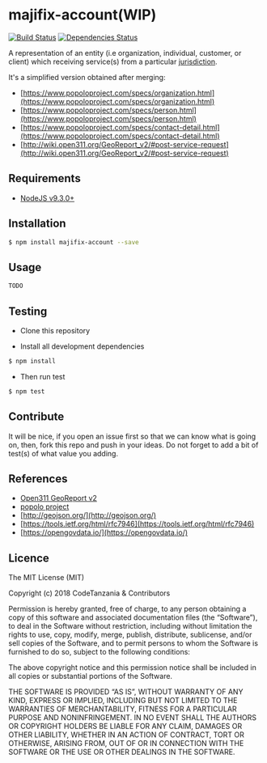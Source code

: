majifix-account(WIP)
====================

[![Build Status](https://travis-ci.org/CodeTanzania/majifix-account.svg?branch=develop)](https://travis-ci.org/CodeTanzania/majifix-account)
[![Dependencies Status](https://david-dm.org/CodeTanzania/majifix-account/status.svg?style=flat-square)](https://david-dm.org/CodeTanzania/majifix-account)

A representation of an entity (i.e organization, individual, customer, or client) which receiving service(s) from a particular [jurisdiction](https://github.com/CodeTanzania/majifix-jurisdiction).

It's a simplified version obtained after merging:
- [https://www.popoloproject.com/specs/organization.html](https://www.popoloproject.com/specs/organization.html)
- [https://www.popoloproject.com/specs/person.html](https://www.popoloproject.com/specs/person.html)
- [https://www.popoloproject.com/specs/contact-detail.html](https://www.popoloproject.com/specs/contact-detail.html)
- [http://wiki.open311.org/GeoReport_v2/#post-service-request](http://wiki.open311.org/GeoReport_v2/#post-service-request)


## Requirements
- [NodeJS v9.3.0+](https://nodejs.org)

## Installation
```sh
$ npm install majifix-account --save
``` 

## Usage
```sh
TODO
```

## Testing
* Clone this repository

* Install all development dependencies
```sh
$ npm install
```

* Then run test
```sh
$ npm test
```

## Contribute
It will be nice, if you open an issue first so that we can know what is going on, then, fork this repo and push in your ideas. Do not forget to add a bit of test(s) of what value you adding.

## References
- [Open311 GeoReport v2](http://wiki.open311.org/GeoReport_v2/)
- [popolo project](https://www.popoloproject.com/)
- [http://geojson.org/](http://geojson.org/)
- [https://tools.ietf.org/html/rfc7946](https://tools.ietf.org/html/rfc7946)
- [https://opengovdata.io/](https://opengovdata.io/)

## Licence
The MIT License (MIT)

Copyright (c) 2018 CodeTanzania & Contributors

Permission is hereby granted, free of charge, to any person obtaining a copy of this software and associated documentation files (the “Software”), to deal in the Software without restriction, including without limitation the rights to use, copy, modify, merge, publish, distribute, sublicense, and/or sell copies of the Software, and to permit persons to whom the Software is furnished to do so, subject to the following conditions:

The above copyright notice and this permission notice shall be included in all copies or substantial portions of the Software.

THE SOFTWARE IS PROVIDED “AS IS”, WITHOUT WARRANTY OF ANY KIND, EXPRESS OR IMPLIED, INCLUDING BUT NOT LIMITED TO THE WARRANTIES OF MERCHANTABILITY, FITNESS FOR A PARTICULAR PURPOSE AND NONINFRINGEMENT. IN NO EVENT SHALL THE AUTHORS OR COPYRIGHT HOLDERS BE LIABLE FOR ANY CLAIM, DAMAGES OR OTHER LIABILITY, WHETHER IN AN ACTION OF CONTRACT, TORT OR OTHERWISE, ARISING FROM, OUT OF OR IN CONNECTION WITH THE SOFTWARE OR THE USE OR OTHER DEALINGS IN THE SOFTWARE. 